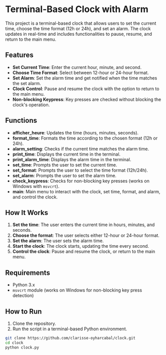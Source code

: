 # Terminal-Based Clock with Alarm

This project is a terminal-based clock that allows users to set the current time, choose the time format (12h or 24h), and set an alarm. The clock updates in real-time and includes functionalities to pause, resume, and return to the main menu.

## Features
- **Set Current Time**: Enter the current hour, minute, and second.
- **Choose Time Format**: Select between 12-hour or 24-hour format.
- **Set Alarm**: Set the alarm time and get notified when the time matches the set alarm.
- **Clock Control**: Pause and resume the clock with the option to return to the main menu.
- **Non-blocking Keypress**: Key presses are checked without blocking the clock's operation.

## Functions
- **afficher_heure**: Updates the time (hours, minutes, seconds).
- **format_time**: Formats the time according to the chosen format (12h or 24h).
- **alarm_setting**: Checks if the current time matches the alarm time.
- **print_time**: Displays the current time in the terminal.
- **print_alarm_time**: Displays the alarm time in the terminal.
- **set_time**: Prompts the user to set the current time.
- **set_format**: Prompts the user to select the time format (12h/24h).
- **set_alarm**: Prompts the user to set the alarm time.
- **check_keypress**: Checks for non-blocking key presses (works on Windows with `msvcrt`).
- **main**: Main menu to interact with the clock, set time, format, and alarm, and control the clock.

## How It Works
1. **Set the time**: The user enters the current time in hours, minutes, and seconds.
2. **Choose the format**: The user selects either 12-hour or 24-hour format.
3. **Set the alarm**: The user sets the alarm time.
4. **Start the clock**: The clock starts, updating the time every second.
5. **Control the clock**: Pause and resume the clock, or return to the main menu.

## Requirements
- Python 3.x
- `msvcrt` module (works on Windows for non-blocking key press detection)

## How to Run
1. Clone the repository.
2. Run the script in a terminal-based Python environment.

```bash
git clone https://github.com/clarisse-oyharcabal/clock.git
cd clock
python clock.py
